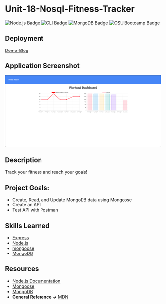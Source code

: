 # Unit-18-Nosql-Fitness-Tracker

![Node.js Badge](https://img.shields.io/badge/JavaScript-Node.js-green) ![CLI Badge](https://img.shields.io/badge/Node.js-CLI-green) ![MongoDB Badge](https://img.shields.io/badge/DB-MongoDB-blue) ![OSU Bootcamp Badge](https://img.shields.io/badge/OSU-Bootcamp-red)

## Deployment
[Demo-Blog](https://fitness-tracker.ethanharsh.com/)

## Application Screenshot

![Screenshot](public/img/screenshot.png)

## Description

Track your fitness and reach your goals!

## Project Goals:

- Create, Read, and Update MongoDB data using Mongoose
- Create an API
- Test API with Postman

## Skills Learned

- [Express](https://www.npmjs.com/package/express)
- [Node.js](https://developer.mozilla.org/en-US/docs/Glossary/Node.js?utm_campaign=feed&utm_medium=rss&utm_source=developer.mozilla.org)
- [mongoose](https://www.npmjs.com/package/mongoose)
- [MongoDB](https://www.mongodb.com/)

## Resources

- [Node.js Documentation](https://nodejs.org/en/docs/)
- [Mongoose](https://mongoosejs.com/docs/api.html)
- [MongoDB](https://docs.mongodb.com/guides/)
- **General Reference ->** [MDN](https://developer.mozilla.org/en-US/)